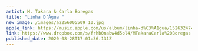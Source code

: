 ```yaml
---
artist: M. Takara & Carla Boregas
title: "Linha D’Água "
new_image: /images/a2256005509_10.jpg
apple_link: https://music.apple.com/us/album/linha-d%C3%A1gua/1526324741
link: https://www.dropbox.com/s/frhb0nabw4d5ol4/MTakaraCarla%20Boregas.zip?dl=1
published_date: 2020-08-28T17:01:36.131Z
---
```

